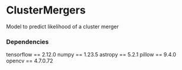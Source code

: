 # ClusterMergers
Model to predict likelihood of a cluster merger


### Dependencies
tensorflow == 2.12.0
numpy == 1.23.5
astropy == 5.2.1
pillow == 9.4.0
opencv == 4.7.0.72